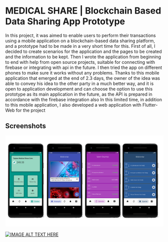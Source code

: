 # MEDICAL SHARE | Blockchain Based Data Sharing App Prototype

In this project, it was aimed to enable users to perform their transactions using a mobile application on a blockchain-based data sharing platform, and a prototype had to be made in a very short time for this.
First of all, I decided to create scenarios for the application and the pages to be created and the information to be kept. Then I wrote the application from beginning to end with help from open source projects, suitable for connecting with firebase or integrating with api in the future. I then tried the app on different phones to make sure it works without any problems.
Thanks to this mobile application that emerged at the end of 2.3 days, the owner of the idea was able to convey his idea to the other party in a much better way, and it is open to application development and can choose the option to use this prototype as its main application in the future, as the API is prepared in accordance with the firebase integration also In this limited time, in addition to this mobile application, I also developed a web application with Flutter-Web for the project

## Screenshots
![pages](https://github.com/hakanbakacak/MedicalShareMobile/blob/master/assets/pages.png)

[![IMAGE ALT TEXT HERE](https://img.youtube.com/vi/jkPLZepu2FY/0.jpg)](https://www.youtube.com/watch?v=jkPLZepu2FY)
